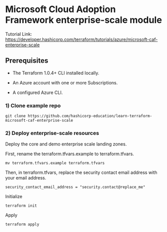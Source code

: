 # Microsoft Cloud Adoption Framework enterprise-scale module

Tutorial Link: https://developer.hashicorp.com/terraform/tutorials/azure/microsoft-caf-enterprise-scale

## Prerequisites

 - The Terraform 1.0.4+ CLI installed locally.

 - An Azure account with one or more Subscriptions.

 - A configured Azure CLI.

### 1) Clone example repo

    git clone https://github.com/hashicorp-education/learn-terraform-microsoft-caf-enterprise-scale

### 2) Deploy enterprise-scale resources

Deploy the core and demo enterprise scale landing zones.

First, rename the terraform.tfvars.example to terraform.tfvars.

    mv terraform.tfvars.example terraform.tfvars

Then, in terraform.tfvars, replace the security contact email address with your email address.

    security_contact_email_address = "security.contact@replace_me"

Initialize

    terraform init

Apply

    terraform apply

